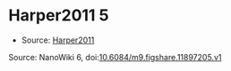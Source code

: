 <a name="material" />

# Harper2011 5
<script type="application/ld+json">
  {
    "@context": "https://schema.org/",
    "@type": "ChemicalSubstance",
    "@id": "https://egonw.github.io/nanowiki/nanowiki100.html#material",
    "http://purl.org/dc/terms/conformsTo":
      {
        "@type": "CreativeWork",
        "@id": "https://bioschemas.org/profiles/ChemicalSubstance/0.4-RELEASE/"
      },
    "identfier": "100",
    "name": "Harper2011 5",
    "url": "https://egonw.github.io/nanowiki/nanowiki100.html#material",
    "sameAs": "http://127.0.0.1/mediawiki/index.php/Special:URIResolver/Harper2011_5"
  }
</script>


* Source: [Harper2011](Harper2011.md)


Source: NanoWiki 6, doi:[10.6084/m9.figshare.11897205.v1](https://doi.org/10.6084/m9.figshare.11897205.v1)
